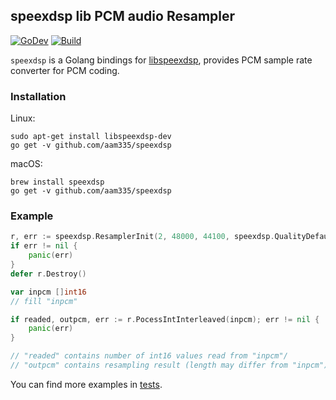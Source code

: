 ## speexdsp lib PCM audio Resampler

[![GoDev](https://img.shields.io/badge/go.dev-reference-007d9c?logo=go&logoColor=white)](https://pkg.go.dev/github.com/aam335/speexdsp) [![Build](https://github.com/aam335/speexdsp/actions/workflows/build.yml/badge.svg)](https://github.com/aam335/speexdsp/actions/workflows/build.yml)

`speexdsp` is a Golang bindings for [libspeexdsp](https://gitlab.xiph.org/xiph/speexdsp), provides PCM sample rate converter for PCM coding.

### Installation

Linux:

```
sudo apt-get install libspeexdsp-dev
go get -v github.com/aam335/speexdsp
```

macOS:

```
brew install speexdsp
go get -v github.com/aam335/speexdsp
```

### Example

```go
r, err := speexdsp.ResamplerInit(2, 48000, 44100, speexdsp.QualityDefault)
if err != nil {
	panic(err)
}
defer r.Destroy()

var inpcm []int16
// fill "inpcm"

if readed, outpcm, err := r.PocessIntInterleaved(inpcm); err != nil {
	panic(err)
}

// "readed" contains number of int16 values read from "inpcm"/
// "outpcm" contains resampling result (length may differ from "inpcm")
```

You can find more examples in [tests](speexdsp_test.go).
